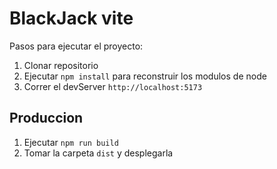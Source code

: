 # BlackJack vite

Pasos para ejecutar el proyecto:

1. Clonar repositorio
2. Ejecutar ```npm install``` para reconstruir los modulos de node
3. Correr el devServer ```http://localhost:5173```

## Produccion 

1. Ejecutar ```npm run build```
2. Tomar la carpeta ```dist``` y desplegarla
